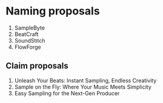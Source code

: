 # Naming proposals

1. SampleByte
2. BeatCraft
3. SoundStitch
4. FlowForge

## Claim proposals

1. Unleash Your Beats: Instant Sampling, Endless Creativity
2. Sample on the Fly: Where Your Music Meets Simplicity
3. Easy Sampling for the Next-Gen Producer
